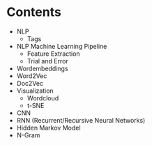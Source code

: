# Contents

* NLP 
  * Tags
* NLP Machine Learning Pipeline
  * Feature Extraction
  * Trial and Error
* Wordembeddings
* Word2Vec
* Doc2Vec
* Visualization
  * Wordcloud
  * t-SNE
* CNN
* RNN (Recurrent/Recursive Neural Networks)
* Hidden Markov Model
* N-Gram
